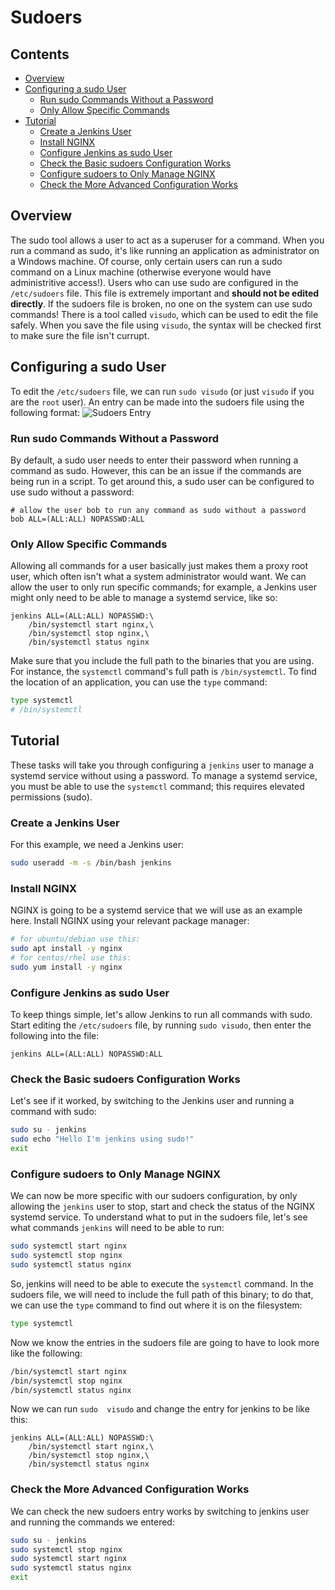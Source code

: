 <!--PROPS
{
    "prereqs": [
        "linux/nano",
        "linux/vi"
    ]
}
-->

# Sudoers



<!--TOC_START-->
## Contents
- [Overview](#overview)
- [Configuring a sudo User](#configuring-a-sudo-user)
	- [Run sudo Commands Without a Password](#run-sudo-commands-without-a-password)
	- [Only Allow Specific Commands](#only-allow-specific-commands)
- [Tutorial](#tutorial)
	- [Create a Jenkins User](#create-a-jenkins-user)
	- [Install NGINX](#install-nginx)
	- [Configure Jenkins as sudo User](#configure-jenkins-as-sudo-user)
	- [Check the Basic sudoers Configuration Works](#check-the-basic-sudoers-configuration-works)
	- [Configure sudoers to Only Manage NGINX](#configure-sudoers-to-only-manage-nginx)
	- [Check the More Advanced Configuration Works](#check-the-more-advanced-configuration-works)

<!--TOC_END-->
## Overview
The sudo tool allows a user to act as a superuser for a command.
When you run a command as sudo, it's like running an application as administrator on a Windows machine.
Of course, only certain users can run a sudo command on a Linux machine (otherwise everyone would have administritive access!).
Users who can use sudo are configured in the `/etc/sudoers` file.
This file is extremely important and **should not be edited directly**.
If the sudoers file is broken, no one on the system can use sudo commands!
There is a tool called `visudo`, which can be used to edit the file safely.
When you save the file using `visudo`, the syntax will be checked first to make sure the file isn't currupt.

## Configuring a sudo User
To edit the `/etc/sudoers` file, we can run `sudo visudo` (or just `visudo` if  you are the `root` user).
An entry can be made into the sudoers file using the following format:
![Sudoers Entry](https://i.imgur.com/qMdXw1h.png)

### Run sudo Commands Without a Password
By default, a sudo user needs to enter their password when running a command as sudo.
However, this can be an issue if the commands are being run in a script.
To get around this, a sudo user can be configured to use sudo without a password:
```text
# allow the user bob to run any command as sudo without a password
bob ALL=(ALL:ALL) NOPASSWD:ALL
```

### Only Allow Specific Commands
Allowing all commands for a user basically just makes them a proxy root user, which often isn't what a system administrator would want.
We can allow the user to only run specific commands; for example, a Jenkins user might only need to be able to manage a systemd service, like so:
```text
jenkins ALL=(ALL:ALL) NOPASSWD:\
    /bin/systemctl start nginx,\
    /bin/systemctl stop nginx,\
    /bin/systemctl status nginx
```
Make sure that you include the full path to the binaries that you are using.
For instance, the `systemctl` command's full path is `/bin/systemctl`.
To find the location of an application, you can use the `type` command:
```bash
type systemctl 
# /bin/systemctl
```

## Tutorial
These tasks will take you through configuring a `jenkins` user to manage a systemd service without using a password.
To manage a systemd service, you must be able to use the `systemctl` command; this requires elevated permissions (sudo).

### Create a Jenkins User
For this example, we need a Jenkins user:
```bash
sudo useradd -m -s /bin/bash jenkins
```

### Install NGINX
NGINX is going to be a systemd service that we will use as an example here.
Install NGINX using your relevant package manager:
```bash
# for ubuntu/debian use this:
sudo apt install -y nginx
# for centos/rhel use this:
sudo yum install -y nginx
```

### Configure Jenkins as sudo User
To keep things simple, let's allow Jenkins to run all commands with sudo.
Start editing the `/etc/sudoers` file, by running `sudo visudo`, then enter the following into the file:
```text
jenkins ALL=(ALL:ALL) NOPASSWD:ALL
```

### Check the Basic sudoers Configuration Works
Let's see if it worked, by switching to the Jenkins user and running a command with sudo:
```bash
sudo su - jenkins
sudo echo "Hello I'm jenkins using sudo!"
exit
```

### Configure sudoers to Only Manage NGINX
We can now be more specific with our sudoers configuration, by only allowing the `jenkins` user to stop, start and check the status of the NGINX systemd service.
To understand what to put in the sudoers file, let's see what commands `jenkins` will need to be able to run:
```bash
sudo systemctl start nginx
sudo systemctl stop nginx
sudo systemctl status nginx
```
So, jenkins will need to be able to execute the `systemctl` command.
In the sudoers file, we will need to include the full path of this binary; to do that, we can use the `type` command to find out where it is on the filesystem:
```bash
type systemctl
```
Now we know the entries in the sudoers file are going to have to look more like the following:
```bash
/bin/systemctl start nginx
/bin/systemctl stop nginx
/bin/systemctl status nginx
```
Now we can run `sudo  visudo` and change the entry for jenkins to be like this:
```text
jenkins ALL=(ALL:ALL) NOPASSWD:\
    /bin/systemctl start nginx,\
    /bin/systemctl stop nginx,\
    /bin/systemctl status nginx
```

### Check the More Advanced Configuration Works
We can check the new sudoers entry works by switching to jenkins user and running the commands we entered:
```bash
sudo su - jenkins
sudo systemctl stop nginx
sudo systemctl start nginx
sudo systemctl status nginx
exit
```
